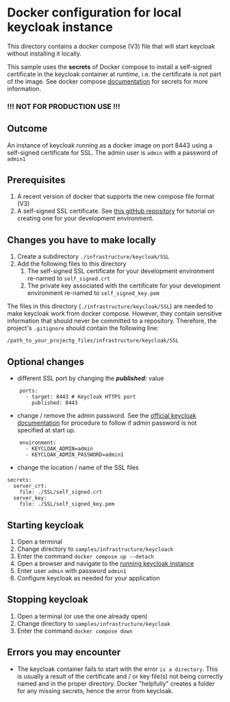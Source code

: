 # Docker configuration for local keycloak instance
This directory contains a docker compose (V3) file that will start keycloak without installing it locally.

This sample uses the **secrets** of Docker compose to install a self-signed certificate in the keycloak container at *runtime*, i.e. the certificate is not part of the image.  See docker compose [documentation](https://docs.docker.com/compose/compose-file/05-services/#secrets) for secrets for more information.

### !!! NOT FOR PRODUCTION USE !!!

## Outcome
An instance of keycloak running as a docker image on port 8443 using a self-signed certificate for SSL.  The admin user is `admin` with a password of `admin1`

## Prerequisites
1. A recent version of docker that supports the new compose file format (V3)
2. A self-signed SSL certificate.  See [this gitHub repository](https://github.com/ch4mpy/self-signed-certificate-generation) for tutorial on creating one for your development environment.

## Changes you have to make locally
1. Create a subdirectory `./infrastructure/keycloak/SSL`
2. Add the following files to this directory
   1. The self-signed SSL certificate for your development environment re-named to `self_signed.crt`
   2. The private key associated with the certificate for your development environment re-named to `self_signed_key.pem`

The files in this directory (`./infrastructure/keycloak/SSL`) are needed to make keycloak work from docker compose.  However, they contain sensitive information that should never be committed to a repository.
Therefore, the project's `.gitignore` should contain the following line:
```
/path_to_your_projectg_files/infrastructure/keycloak/SSL
```

## Optional changes
- different SSL port by changing the ***published:*** value
```
    ports:
      - target: 8443 # Keycloak HTTPS port
        published: 8443
```
- change / remove the admin password.  See the [official keycloak documentation](https://www.keycloak.org/docs/latest/server_admin/#creating-the-account-on-the-local-host) for procedure to follow if admin password is not specified at start up.
```
    environment:
      - KEYCLOAK_ADMIN=admin
      - KEYCLOAK_ADMIN_PASSWORD=admin1
```
- change the location / name of the SSL files
```
secrets:
  server_crt:
    file: ./SSL/self_signed.crt
  server_key:
    file: ./SSL/self_signed_key.pem
```

## Starting keycloak
1. Open a terminal
2. Change directory to `samples/infrastructure/keycloack`
3. Enter the command `docker compose up --detach`
4. Open a browser and navigate to the [running keycloak instance](https://localhost:8443/admin)
5. Enter user `admin` with password `admin1`
6. Configure keycloak as needed for your application

## Stopping keycloak
1. Open a terminal (or use the one already open)
2. Change directory to `samples/infrastructure/keycloak`
3. Enter the command `docker compose down`

  
## Errors you may encounter
- The keycloak container fails to start with the error `is a directory`.  This is usually a result of the certificate and / or key file(s) not being correctly named and in the proper directory.  Docker "helpfully" creates a folder for any missing secrets, hence the error from keycloak.
